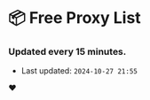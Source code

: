 # :package: Free Proxy List
### Updated every 15 minutes.

- Last updated: `2024-10-27 21:55`

:heart:
